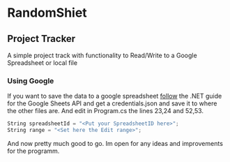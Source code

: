 # RandomShiet



## Project Tracker
A simple project track with functionality to Read/Write to a Google Spreadsheet or local file

### Using Google
If you want to save the data to a google spreadsheet [follow](https://developers.google.com/sheets/api/quickstart/dotnet) the .NET guide
for the Google Sheets API and get a credentials.json and save it to where the other files are.
And edit in Program.cs the lines 23,24 and 52,53.
```csharp
String spreadsheetId = "<Put your SpreadsheetID here>";
String range = "<Set here the Edit range>";
```
And now pretty much good to go. Im open for any ideas and improvements for the programm. 
